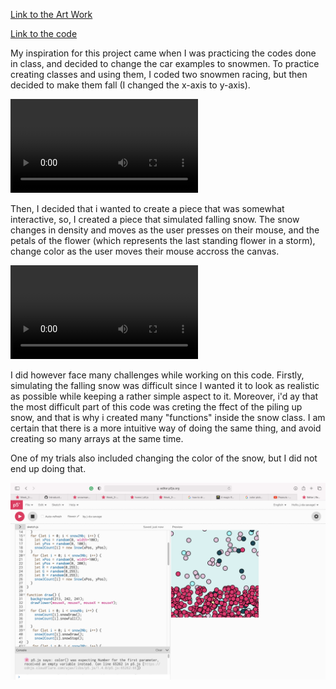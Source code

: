 
[Link to the Art Work](https://editor.p5js.org/j-da-savage/full/rt_Abp72g)


[Link to the code](https://editor.p5js.org/j-da-savage/sketches/rt_Abp72g)

My inspiration for this project came when I was practicing the codes done in class, and decided to change the car examples to snowmen. To practice creating classes and using them, I coded two snowmen racing, but then decided to make them fall (I changed the x-axis to y-axis). 

![Inspo](https://github.com/j-da-savage/Introduction-to-Interactive-Media/blob/main/Generative%20Art/snowman%20inspo.mov)

Then, I decided that i wanted to create a piece that was somewhat interactive, so, I created a piece that simulated falling snow. The snow changes in density and moves as the user presses on their mouse, and the petals of the flower (which represents the last standing flower in a storm), change color as the user moves their mouse accross the canvas.

![Art Work](https://github.com/j-da-savage/Introduction-to-Interactive-Media/blob/main/Generative%20Art/snowy%20flower.mov)

I did however face many challenges while working on this code. Firstly, simulating the falling snow was difficult since I wanted it to look as realistic as possible while keeping a rather simple aspect to it. Moreover, i'd ay that the most difficult part of this code was creting the ffect of the piling up snow, and that is why i created many "functions" inside the snow class. I am certain that there is a more intuitive way of doing the same thing, and avoid creating so many arrays at the same time. 

One of my trials also included changing the color of the snow, but I did not end up doing that.

![Attempt](https://github.com/j-da-savage/Introduction-to-Interactive-Media/blob/main/Generative%20Art/attempt%201%20rgb.png)
